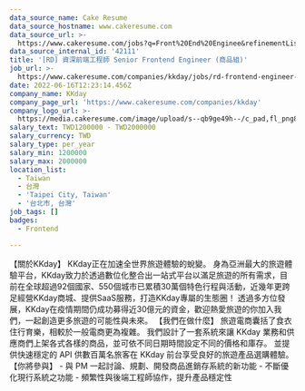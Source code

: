 ```yaml
---
data_source_name: Cake Resume
data_source_hostname: www.cakeresume.com
data_source_url: >-
  https://www.cakeresume.com/jobs?q=Front%20End%20Enginee&refinementList[lang_name][0]=E[…]tech_front-end-development&range[salary_range][min]=1000000
data_source_internal_id: '42111'
title: '[RD] 資深前端工程師 Senior Frontend Engineer (商品組)'
job_url: >-
  https://www.cakeresume.com/companies/kkday/jobs/rd-frontend-engineer-commodity-group
date: 2022-06-16T12:23:14.456Z
company_name: KKday
company_page_url: 'https://www.cakeresume.com/companies/kkday'
company_logo_url: >-
  https://media.cakeresume.com/image/upload/s--qb9ge49h--/c_pad,fl_png8,h_200,w_200/v1666342333/cmu3q58jezs7zkvpeprv.png
salary_text: TWD1200000 - TWD2000000
salary_currency: TWD
salary_type: per_year
salary_min: 1200000
salary_max: 2000000
location_list:
  - Taiwan
  - 台灣
  - 'Taipei City, Taiwan'
  - '台北市, 台灣'
job_tags: []
badges:
  - Frontend

---
```


【關於KKday】 KKday正在加速全世界旅遊體驗的蛻變。 身為亞洲最大的旅遊體驗平台，KKday致力於透過數位化整合出一站式平台以滿足旅遊的所有需求，目前在全球超過92個國家、550個城市已累積30萬個特色行程與活動，近幾年更跨足經營KKday商城、提供SaaS服務，打造KKday專屬的生態圈！ 透過多方位發展，KKday在疫情期間仍成功募得近30億元的資金，歡迎熱愛旅遊的你加入我們，一起創造更多旅遊的可能性與未來。 【我們在做什麼】 旅遊電商囊括了食衣住行育樂，相較於一般電商更為複雜。 我們設計了一套系統來讓 KKday 業務和供應商們上架各式各樣的商品，並可依不同日期時間設定不同的價格和庫存。 並提供快速穩定的 API 供數百萬名旅客在 KKday 前台享受良好的旅遊產品選購體驗。 【你將參與】 - 與 PM 一起討論、規劃、開發商品進銷存系統的新功能 - 不斷優化現行系統之功能 - 頻繁性與後端工程師協作，提升產品穩定性